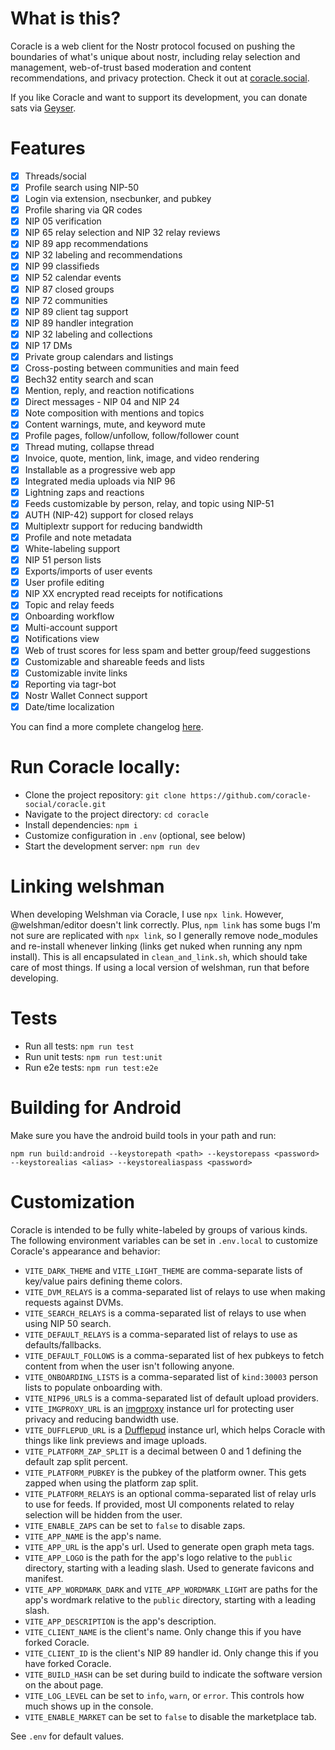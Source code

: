 # What is this?

Coracle is a web client for the Nostr protocol focused on pushing the boundaries of what's unique about nostr, including relay selection and management, web-of-trust based moderation and content recommendations, and privacy protection. Check it out at [coracle.social](https://coracle.social).

If you like Coracle and want to support its development, you can donate sats via [Geyser](https://geyser.fund/project/coracle).

# Features

- [x] Threads/social
- [x] Profile search using NIP-50
- [x] Login via extension, nsecbunker, and pubkey
- [x] Profile sharing via QR codes
- [x] NIP 05 verification
- [x] NIP 65 relay selection and NIP 32 relay reviews
- [x] NIP 89 app recommendations
- [x] NIP 32 labeling and recommendations
- [x] NIP 99 classifieds
- [x] NIP 52 calendar events
- [x] NIP 87 closed groups
- [x] NIP 72 communities
- [x] NIP 89 client tag support
- [x] NIP 89 handler integration
- [x] NIP 32 labeling and collections
- [x] NIP 17 DMs
- [x] Private group calendars and listings
- [x] Cross-posting between communities and main feed
- [x] Bech32 entity search and scan
- [x] Mention, reply, and reaction notifications
- [x] Direct messages - NIP 04 and NIP 24
- [x] Note composition with mentions and topics
- [x] Content warnings, mute, and keyword mute
- [x] Profile pages, follow/unfollow, follow/follower count
- [x] Thread muting, collapse thread
- [x] Invoice, quote, mention, link, image, and video rendering
- [x] Installable as a progressive web app
- [x] Integrated media uploads via NIP 96
- [x] Lightning zaps and reactions
- [x] Feeds customizable by person, relay, and topic using NIP-51
- [x] AUTH (NIP-42) support for closed relays
- [x] Multiplextr support for reducing bandwidth
- [x] Profile and note metadata
- [x] White-labeling support
- [x] NIP 51 person lists
- [x] Exports/imports of user events
- [x] User profile editing
- [x] NIP XX encrypted read receipts for notifications
- [x] Topic and relay feeds
- [x] Onboarding workflow
- [x] Multi-account support
- [x] Notifications view
- [x] Web of trust scores for less spam and better group/feed suggestions
- [x] Customizable and shareable feeds and lists
- [x] Customizable invite links
- [x] Reporting via tagr-bot
- [x] Nostr Wallet Connect support
- [x] Date/time localization

You can find a more complete changelog [here](./CHANGELOG.md).

# Run Coracle locally:

- Clone the project repository: `git clone https://github.com/coracle-social/coracle.git`
- Navigate to the project directory: `cd coracle`
- Install dependencies: `npm i`
- Customize configuration in `.env` (optional, see below)
- Start the development server: `npm run dev`

# Linking welshman

When developing Welshman via Coracle, I use `npx link`. However, @welshman/editor doesn't link correctly. Plus, `npm link` has some bugs I'm not sure are replicated with `npx link`, so I generally remove node_modules and re-install whenever linking (links get nuked when running any npm install). This is all encapsulated in `clean_and_link.sh`, which should take care of most things. If using a local version of welshman, run that before developing.

# Tests

- Run all tests: `npm run test`
- Run unit tests: `npm run test:unit`
- Run e2e tests: `npm run test:e2e`

# Building for Android

Make sure you have the android build tools in your path and run:

```
npm run build:android --keystorepath <path> --keystorepass <password> --keystorealias <alias> --keystorealiaspass <password>
```

# Customization

Coracle is intended to be fully white-labeled by groups of various kinds. The following environment variables can be set in `.env.local` to customize Coracle's appearance and behavior:

- `VITE_DARK_THEME` and `VITE_LIGHT_THEME` are comma-separate lists of key/value pairs defining theme colors.
- `VITE_DVM_RELAYS` is a comma-separated list of relays to use when making requests against DVMs.
- `VITE_SEARCH_RELAYS` is a comma-separated list of relays to use when using NIP 50 search.
- `VITE_DEFAULT_RELAYS` is a comma-separated list of relays to use as defaults/fallbacks.
- `VITE_DEFAULT_FOLLOWS` is a comma-separated list of hex pubkeys to fetch content from when the user isn't following anyone.
- `VITE_ONBOARDING_LISTS` is a comma-separated list of `kind:30003` person lists to populate onboarding with.
- `VITE_NIP96_URLS` is a comma-separated list of default upload providers.
- `VITE_IMGPROXY_URL` is an [imgproxy](https://imgproxy.net) instance url for protecting user privacy and reducing bandwidth use.
- `VITE_DUFFLEPUD_URL` is a [Dufflepud](https://github.com/coracle-social/dufflepud) instance url, which helps Coracle with things like link previews and image uploads.
- `VITE_PLATFORM_ZAP_SPLIT` is a decimal between 0 and 1 defining the default zap split percent.
- `VITE_PLATFORM_PUBKEY` is the pubkey of the platform owner. This gets zapped when using the platform zap split.
- `VITE_PLATFORM_RELAYS` is an optional comma-separated list of relay urls to use for feeds. If provided, most UI components related to relay selection will be hidden from the user.
- `VITE_ENABLE_ZAPS` can be set to `false` to disable zaps.
- `VITE_APP_NAME` is the app's name.
- `VITE_APP_URL` is the app's url. Used to generate open graph meta tags.
- `VITE_APP_LOGO` is the path for the app's logo relative to the `public` directory, starting with a leading slash. Used to generate favicons and manifest.
- `VITE_APP_WORDMARK_DARK` and `VITE_APP_WORDMARK_LIGHT` are paths for the app's wordmark relative to the `public` directory, starting with a leading slash.
- `VITE_APP_DESCRIPTION` is the app's description.
- `VITE_CLIENT_NAME` is the client's name. Only change this if you have forked Coracle.
- `VITE_CLIENT_ID` is the client's NIP 89 handler id. Only change this if you have forked Coracle.
- `VITE_BUILD_HASH` can be set during build to indicate the software version on the about page.
- `VITE_LOG_LEVEL` can be set to `info`, `warn`, or `error`. This controls how much shows up in the console.
- `VITE_ENABLE_MARKET` can be set to `false` to disable the marketplace tab.

See `.env` for default values.
